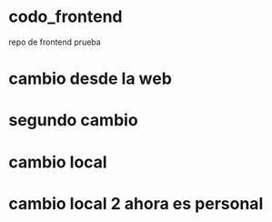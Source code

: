 # codo_frontend
repo de frontend
prueba
# cambio desde la web
# segundo cambio
# cambio local
# cambio local 2 ahora es personal
 
